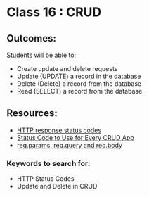 # Class 16 : CRUD

## Outcomes:
Students will be able to:
- Create update and delete requests
- Update (UPDATE) a record in the database
- Delete (Delete) a record from the database
- Read (SELECT) a record from the database


## Resources:
* [HTTP response status codes](https://thecontentworks.uk/http-status-codes-cheat-sheet/)
* [Status Code to Use for Every CRUD App](https://www.moesif.com/blog/technical/api-design/Which-HTTP-Status-Code-To-Use-For-Every-CRUD-App/)
* [req.params, req.query and req.body](https://dev.to/gathoni/express-req-params-req-query-and-req-body-4lpc)

### Keywords to search for:
* HTTP Status Codes
* Update and Delete in CRUD
